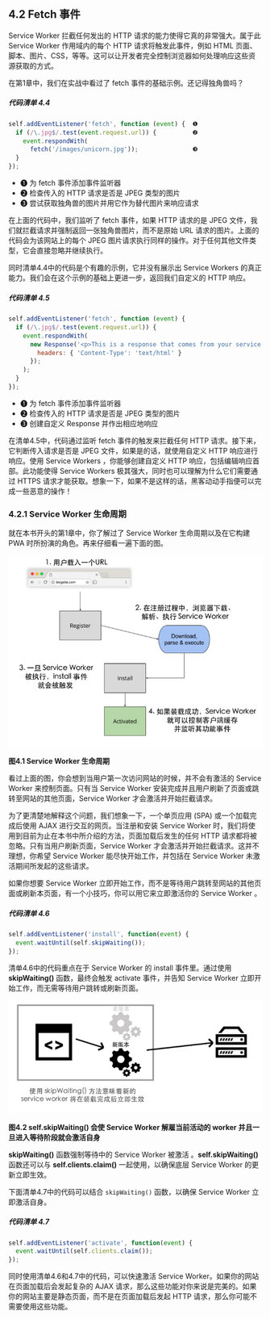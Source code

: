 ## 4.2 Fetch 事件

Service Worker 拦截任何发出的 HTTP 请求的能力使得它真的非常强大。属于此 Service Worker 作用域内的每个 HTTP 请求将触发此事件，例如 HTML 页面、脚本、图片、CSS，等等。这可以让开发者完全控制浏览器如何处理响应这些资源获取的方式。

在第1章中，我们在实战中看过了 fetch 事件的基础示例。还记得独角兽吗？

##### 代码清单 4.4

```javascript
self.addEventListener('fetch', function (event) {  ❶
  if (/\.jpg$/.test(event.request.url)) {          ❷
    event.respondWith(
      fetch('/images/unicorn.jpg'));               ❸
  }
});
```

* ❶ 为 fetch 事件添加事件监听器
* ❷ 检查传入的 HTTP 请求是否是 JPEG 类型的图片
* ❸ 尝试获取独角兽的图片并用它作为替代图片来响应请求

在上面的代码中，我们监听了 fetch 事件，如果 HTTP 请求的是 JPEG 文件，我们就拦截请求并强制返回一张独角兽图片，而不是原始 URL 请求的图片。上面的代码会为该网站上的每个 JPEG 图片请求执行同样的操作。对于任何其他文件类型，它会直接忽略并继续执行。

同时清单4.4中的代码是个有趣的示例，它并没有展示出 Service Workers 的真正能力。我们会在这个示例的基础上更进一步，返回我们自定义的 HTTP 响应。

##### 代码清单 4.5

```javascript
self.addEventListener('fetch', function (event) {                                        ❶
  if (/\.jpg$/.test(event.request.url)) {                                                ❷
    event.respondWith(
      new Response('<p>This is a response that comes from your service worker!</p>', {
        headers: { 'Content-Type': 'text/html' }                                         ❸
      });
    );
  }
});
```

* ❶ 为 fetch 事件添加事件监听器
* ❷ 检查传入的 HTTP 请求是否是 JPEG 类型的图片
* ❸ 创建自定义 Response 并作出相应地响应

在清单4.5中，代码通过监听 fetch 事件的触发来拦截任何 HTTP 请求。接下来，它判断传入请求是否是 JPEG 文件，如果是的话，就使用自定义 HTTP 响应进行响应。使用 Service Workers ，你能够创建自定义 HTTP 响应，包括编辑响应首部。此功能使得 Service Workers 极其强大，同时也可以理解为什么它们需要通过 HTTPS 请求才能获取。想象一下，如果不是这样的话，黑客动动手指便可以完成一些恶意的操作！

### 4.2.1 Service Worker 生命周期

就在本书开头的第1章中，你了解过了 Service Worker 生命周期以及在它构建 PWA 时所扮演的角色。再来仔细看一遍下面的图。

![Figure 4.1](../assets/figure4.1.png)

**图4.1 Service Worker 生命周期**

看过上面的图，你会想到当用户第一次访问网站的时候，并不会有激活的 Service Worker 来控制页面。只有当 Service Worker 安装完成并且用户刷新了页面或跳转至网站的其他页面，Service Worker 才会激活并开始拦截请求。

为了更清楚地解释这个问题，我们想象一下，一个单页应用 (SPA) 或一个加载完成后使用 AJAX 进行交互的网页。当注册和安装 Service Worker 时，我们将使用到目前为止在本书中所介绍的方法，页面加载后发生的任何 HTTP 请求都将被忽略。只有当用户刷新页面，Service Worker 才会激活并开始拦截请求。这并不理想，你希望 Service Worker 能尽快开始工作，并包括在 Service Worker 未激活期间所发起的这些请求。

如果你想要 Service Worker 立即开始工作，而不是等待用户跳转至网站的其他页面或刷新本页面，有一个小技巧，你可以用它来立即激活你的 Service Worker 。

##### 代码清单 4.6

```javascript
self.addEventListener('install', function(event) {
  event.waitUntil(self.skipWaiting());
});
```
清单4.6中的代码重点在于 Service Worker 的 install 事件里。通过使用 **skipWaiting()** 函数，最终会触发 activate 事件，并告知 Service Worker 立即开始工作，而无需等待用户跳转或刷新页面。

![Figure 4.2](../assets/figure4.2.png)

**图4.2 self.skipWaiting() 会使 Service Worker 解雇当前活动的 worker 并且一旦进入等待阶段就会激活自身**

**skipWaiting()** 函数强制等待中的 Service Worker 被激活 。**self.skipWaiting()** 函数还可以与 **self.clients.claim()** 一起使用，以确保底层 Service Worker 的更新立即生效。

下面清单4.7中的代码可以结合 `skipWaiting()` 函数，以确保 Service Worker 立即激活自身。

##### 代码清单 4.7

```javascript
self.addEventListener('activate', function(event) {
  event.waitUntil(self.clients.claim());
});
```

同时使用清单4.6和4.7中的代码，可以快速激活 Service Worker。如果你的网站在页面加载后会发起复杂的 AJAX 请求，那么这些功能对你来说是完美的。如果你的网站主要是静态页面，而不是在页面加载后发起 HTTP 请求，那么你可能不需要使用这些功能。
